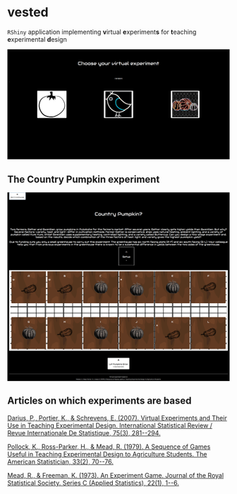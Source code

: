 # vested

`RShiny` application implementing **v**irtual **e**xperiment**s** for **t**eaching **e**xperimental **d**esign

![](/www/img/vested.png)

## The **Country Pumpkin** experiment

![](/www/img/pump_experiment.png)

## Articles on which experiments are based

[Darius, P., Portier, K., & Schrevens, E. (2007). Virtual Experiments and Their Use in Teaching Experimental Design. International Statistical Review / Revue Internationale De Statistique, 75(3), 281--294.](http://www.jstor.org/stable/41509871)

[Pollock, K., Ross-Parker, H., & Mead, R. (1979). A Sequence of Games Useful in Teaching Experimental Design to Agriculture Students. The American Statistician, 33(2), 70--76.](https://www.jstor.org/stable/2683224)

[Mead, R., & Freeman, K. (1973). An Experiment Game. Journal of the Royal Statistical Society. Series C (Applied Statistics), 22(1), 1--6.](https://www.jstor.org/stable/2346298)